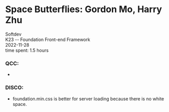 # Space Butterflies: Gordon Mo, Harry Zhu
Softdev\
K23 -- Foundation Front-end Framework\
2022-11-28\
time spent: 1.5 hours

### QCC: 
- 

### DISCO:
- foundation.min.css is better for server loading because there is no white space. 